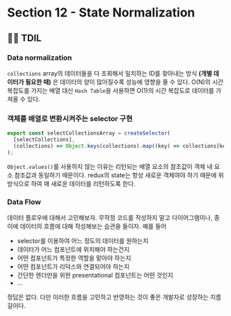 # Section 12 - State Normalization

## :raising_hand_man: TDIL

### Data normalization

`collections` array의 데이터들을 다 조회해서 일치하는 ID를 찾아내는 방식 **(개별 데이터가 필요한 때)** 은 데이터의 양이 많아질수록 성능에 영향을 줄 수 있다. O(N)의 시간 복잡도를 가지는 배열 대신 `Hash Table`을 사용하면 O(1)의 시간 복잡도로 데이터를 가져올 수 있다.

### 객체를 배열로 변환시켜주는 selector 구현

```javascript
export const selectCollectionsArray = createSelector(
  [selectCollections],
  (collections) => Object.keys(collections).map((key) => collections[key])
);
```

`Object.values()`를 사용하지 않는 이유는 리턴되는 배열 요소의 참조값이 객체 내 요소 참조값과 동일하기 때문이다. redux의 state는 항상 새로운 객체여야 하기 때문에 위 방식으로 하여 매 새로운 데이터를 리턴하도록 한다.

### Data Flow

데이터 플로우에 대해서 고민해보자. 무작정 코드를 작성하지 말고 다이어그램이나, 종이에 데이터의 흐름에 대해 작성해보는 습관을 들이자. 예를 들어

- selector를 이용하여 어느 정도의 데이터를 원하는지
- 데이터가 어느 컴포넌트에 위치해야 하는건지
- 어떤 컴포넌트가 특정한 역할을 맡아야 하는지
- 어떤 컴포넌트가 리덕스와 연결되어야 하는지
- 간단한 렌더만을 위한 presentational 컴포넌트는 어떤 것인지
- ...

정답은 없다. 다만 이러한 흐름을 고민하고 반영하는 것이 좋은 개발자로 성장하는 지름길이다.
